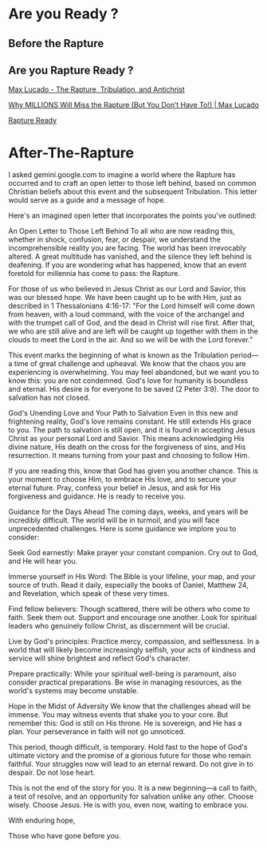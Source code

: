 # Are you Ready ?

## Before the Rapture

## Are you Rapture Ready ?

[Max Lucado - The Rapture, Tribulation, and Antichrist
](https://www.youtube.com/watch?v=0vqVrIYkfrg)

[Why MILLIONS Will Miss the Rapture (But You Don’t Have To!) | Max Lucado](https://www.youtube.com/watch?v=Ta5c2uC343A)

[Rapture Ready](https://www.raptureready.com/)

# After-The-Rapture

I asked gemini.google.com to imagine a world where the Rapture has occurred and to craft an open letter to those left behind, based on common Christian beliefs about this event and the subsequent Tribulation. This letter would serve as a guide and a message of hope.

Here's an imagined open letter that incorporates the points you've outlined:

An Open Letter to Those Left Behind
To all who are now reading this, whether in shock, confusion, fear, or despair, we understand the incomprehensible reality you are facing. The world has been irrevocably altered. A great multitude has vanished, and the silence they left behind is deafening. If you are wondering what has happened, know that an event foretold for millennia has come to pass: the Rapture.

For those of us who believed in Jesus Christ as our Lord and Savior, this was our blessed hope. We have been caught up to be with Him, just as described in 1 Thessalonians 4:16-17: "For the Lord himself will come down from heaven, with a loud command, with the voice of the archangel and with the trumpet call of God, and the dead in Christ will rise first. After that, we who are still alive and are left will be caught up together with them in the clouds to meet the Lord in the air. And so we will be with the Lord forever."

This event marks the beginning of what is known as the Tribulation period—a time of great challenge and upheaval. We know that the chaos you are experiencing is overwhelming. You may feel abandoned, but we want you to know this: you are not condemned. God's love for humanity is boundless and eternal. His desire is for everyone to be saved (2 Peter 3:9). The door to salvation has not closed.

God's Unending Love and Your Path to Salvation
Even in this new and frightening reality, God's love remains constant. He still extends His grace to you. The path to salvation is still open, and it is found in accepting Jesus Christ as your personal Lord and Savior. This means acknowledging His divine nature, His death on the cross for the forgiveness of sins, and His resurrection. It means turning from your past and choosing to follow Him.

If you are reading this, know that God has given you another chance. This is your moment to choose Him, to embrace His love, and to secure your eternal future. Pray, confess your belief in Jesus, and ask for His forgiveness and guidance. He is ready to receive you.

Guidance for the Days Ahead
The coming days, weeks, and years will be incredibly difficult. The world will be in turmoil, and you will face unprecedented challenges. Here is some guidance we implore you to consider:

Seek God earnestly: Make prayer your constant companion. Cry out to God, and He will hear you.

Immerse yourself in His Word: The Bible is your lifeline, your map, and your source of truth. Read it daily, especially the books of Daniel, Matthew 24, and Revelation, which speak of these very times.

Find fellow believers: Though scattered, there will be others who come to faith. Seek them out. Support and encourage one another. Look for spiritual leaders who genuinely follow Christ, as discernment will be crucial.

Live by God's principles: Practice mercy, compassion, and selflessness. In a world that will likely become increasingly selfish, your acts of kindness and service will shine brightest and reflect God's character.

Prepare practically: While your spiritual well-being is paramount, also consider practical preparations. Be wise in managing resources, as the world's systems may become unstable.

Hope in the Midst of Adversity
We know that the challenges ahead will be immense. You may witness events that shake you to your core. But remember this: God is still on His throne. He is sovereign, and He has a plan. Your perseverance in faith will not go unnoticed.

This period, though difficult, is temporary. Hold fast to the hope of God's ultimate victory and the promise of a glorious future for those who remain faithful. Your struggles now will lead to an eternal reward. Do not give in to despair. Do not lose heart.

This is not the end of the story for you. It is a new beginning—a call to faith, a test of resolve, and an opportunity for salvation unlike any other. Choose wisely. Choose Jesus. He is with you, even now, waiting to embrace you.

With enduring hope,

Those who have gone before you.

